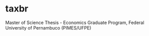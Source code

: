 # taxbr
Master of Science Thesis - Economics Graduate Program, Federal University of Pernambuco (PIMES/UFPE)
